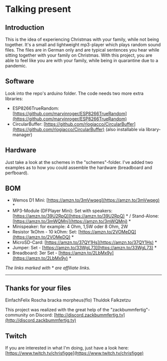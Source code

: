 # Talking present

## Introduction
This is the idea of experiencing Christmas with your family, while not being together.
It's a small and lightweight mp3-player which plays random sound files.
The files are in German only and are typical sentences you hear while sitting together with your family on Christmas.
With this project, you are able to feel like you are with your family, while being in quarantine due to a pandemic.

## Software
Look into the repo's arduino folder.
The code needs two more extra libraries:
- ESP8266TrueRandom: [https://github.com/marvinroger/ESP8266TrueRandom](https://github.com/marvinroger/ESP8266TrueRandom)
- CircularBuffer: [https://github.com/rlogiacco/CircularBuffer](https://github.com/rlogiacco/CircularBuffer) (also installable via library-manager)

## Hardware
Just take a look at the schemes in the "schemes"-folder.
I've added two examples as to how you could assemble the hardware (breadboard and perfboard).

## BOM
- Wemos D1 Mini: [https://amzn.to/3mVwqeg](https://amzn.to/3mVwqeg) *
- MP3-Module (DFPlayer Mini): Set with speakers: [https://amzn.to/39U2RpQ](https://amzn.to/39U2RpQ)  * / Stand-Alone: [https://amzn.to/3mWQMnj](https://amzn.to/3mWQMnj) *
- Minispeaker: for example: 4 Ohm, 1,5W oder 8 Ohm, 2W
- Resistor 1kOhm - 10 kOhm: Set: [https://amzn.to/2VOMeDQ](https://amzn.to/2VOMeDQ) *
- MicroSD-Card: [https://amzn.to/37QY1Hs](https://amzn.to/37QY1Hs) *
- Jumper: Set - [https://amzn.to/33WgL73](https://amzn.to/33WgL73) *
- Breadboard: 3er Set - [https://amzn.to/2LbMx9y](https://amzn.to/2LbMx9y) *

_The links marked with * are affiliate links._

------------
## Thanks for your files
EinfachFelix
Roscha
bracka
morpheus(flo)
Thuldok
Falkzetzu

This project was realized with the great help of the "zackbummfertig"-community on Discord:
[http://discord.zackbummfertig.tv](http://discord.zackbummfertig.tv)

## Twitch

If you are interested in what I'm doing, just have a look here:
[https://www.twitch.tv/chrisfigge](https://www.twitch.tv/chrisfigge)
